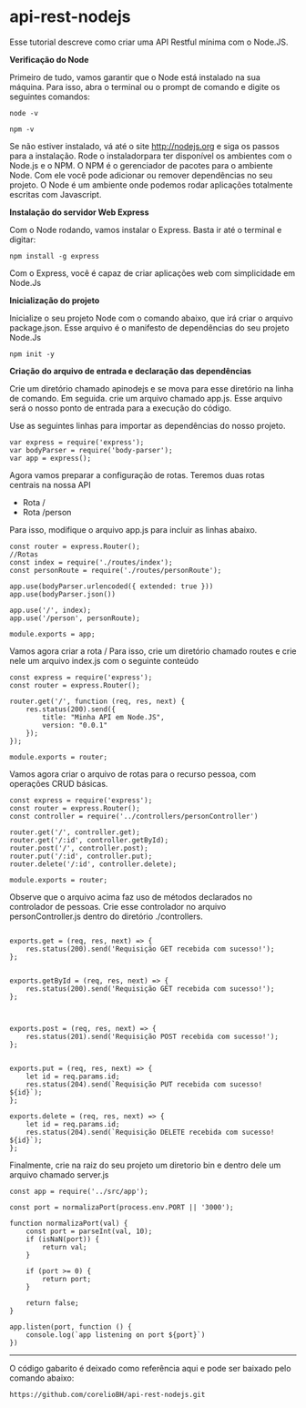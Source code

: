 # api-rest-nodejs

Esse tutorial descreve como criar uma API Restful mínima com o Node.JS.


**Verificação do Node**

Primeiro de tudo, vamos garantir que o Node está instalado na sua máquina. Para isso, abra o terminal ou o prompt de comando e digite os seguintes comandos:

```console
node -v
```

```console
npm -v
```

Se não estiver instalado, vá até o site http://nodejs.org e siga os passos para a instalação. Rode o instaladorpara ter disponível os ambientes com o Node.js e o NPM. O NPM é o gerenciador de pacotes para o ambiente Node. Com ele você pode adicionar ou remover dependências no seu projeto. O Node é um ambiente onde podemos rodar aplicações totalmente escritas com Javascript.

**Instalação do servidor Web Express**

Com o Node rodando, vamos instalar o Express. Basta ir até o terminal e digitar:

```console
npm install -g express
```
Com o Express, você é capaz de criar aplicações web com simplicidade em Node.Js

**Inicialização do projeto**

Inicialize o seu projeto Node com o comando abaixo, que irá criar o  arquivo package.json. Esse arquivo é o manifesto de dependências do seu projeto Node.Js

```console
npm init -y
```

**Criação do arquivo de entrada e declaração das dependências**

Crie um diretório chamado apinodejs e se mova para esse diretório na linha de comando.
Em seguida. crie um arquivo chamado app.js. Esse arquivo será o nosso ponto de entrada para a execução do código.

Use as seguintes linhas para importar as dependências do nosso projeto.

```node
var express = require('express');
var bodyParser = require('body-parser');
var app = express();
```

Agora vamos preparar a configuração de rotas. Teremos duas rotas centrais na nossa API
* Rota / 
* Rota /person

Para isso, modifique o arquivo app.js para incluir as linhas abaixo.

```node
const router = express.Router();
//Rotas
const index = require('./routes/index');
const personRoute = require('./routes/personRoute');

app.use(bodyParser.urlencoded({ extended: true }))
app.use(bodyParser.json())

app.use('/', index);
app.use('/person', personRoute);

module.exports = app;
```
Vamos agora criar a rota /
Para isso, crie um diretório chamado routes e crie nele um arquivo index.js com o seguinte conteúdo

```node
const express = require('express');
const router = express.Router();

router.get('/', function (req, res, next) {
    res.status(200).send({
        title: "Minha API em Node.JS",
        version: "0.0.1"
    });
});

module.exports = router;

```
Vamos agora criar o arquivo de rotas para o recurso pessoa, com operações CRUD básicas.

```node
const express = require('express');
const router = express.Router();
const controller = require('../controllers/personController')

router.get('/', controller.get);
router.get('/:id', controller.getById);
router.post('/', controller.post);
router.put('/:id', controller.put);
router.delete('/:id', controller.delete);

module.exports = router;
```

Observe que o arquivo acima faz uso de métodos declarados no controlador de pessoas. Crie esse controlador no arquivo personController.js dentro do diretório ./controllers.


```node

exports.get = (req, res, next) => {
    res.status(200).send('Requisição GET recebida com sucesso!');
};


exports.getById = (req, res, next) => {
    res.status(200).send('Requisição GET recebida com sucesso!');
};



exports.post = (req, res, next) => {
    res.status(201).send('Requisição POST recebida com sucesso!');
};


exports.put = (req, res, next) => {
    let id = req.params.id;
    res.status(204).send(`Requisição PUT recebida com sucesso! ${id}`);
};

exports.delete = (req, res, next) => {
    let id = req.params.id;
    res.status(204).send(`Requisição DELETE recebida com sucesso! ${id}`);
};
```

Finalmente, crie na raiz do seu projeto um diretorio bin e dentro dele um arquivo chamado server.js

```node
const app = require('../src/app');

const port = normalizaPort(process.env.PORT || '3000');

function normalizaPort(val) {
    const port = parseInt(val, 10);
    if (isNaN(port)) {
        return val;
    }

    if (port >= 0) {
        return port;
    }

    return false;
}

app.listen(port, function () {
    console.log(`app listening on port ${port}`)
})
```

---

O código gabarito é deixado como referência aqui e pode ser baixado pelo comando abaixo:
```console
https://github.com/corelioBH/api-rest-nodejs.git
```


